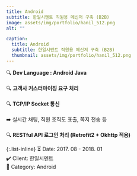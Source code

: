 ```yaml
---
title: Android
subtitle: 한일시멘트 직원용 메신저 구축 (B2B)
image: assets/img/portfolio/hanil_512.png
alt: ""

caption:
  title: Android
  subtitle: 한일시멘트 직원용 메신저 구축 (B2B)
  thumbnail: assets/img/portfolio/hanil_512.png
---
```


🔍 <b>Dev Language : Android Java</b><br><br>
🔍 <b>고객사 커스터마이징 요구 처리</b><br><br>
🔍 <b>TCP/IP Socket 통신</b><br><br>
➡️ 실시간 채팅, 직원 조직도 표출, 쪽지 전송 등<br><br>
🔍 <b>RESTful API 로그인 처리 (Retrofit2 + Okhttp 적용)</b><br>

{:.list-inline}
⏳ Date: 2017. 08 - 2018. 01<br>
✔️ Client: 한일시멘트<br>
📌 Category: Android<br>